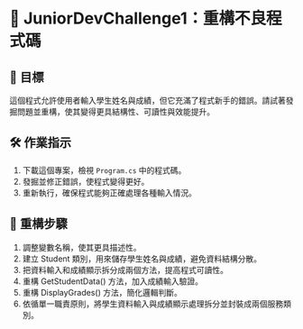 ﻿# 🎯 JuniorDevChallenge1：重構不良程式碼

## 📌 目標
這個程式允許使用者輸入學生姓名與成績，但它充滿了程式新手的錯誤。請試著發掘問題並重構，使其變得更具結構性、可讀性與效能提升。

## 🛠️ 作業指示
1. 下載這個專案，檢視 `Program.cs` 中的程式碼。
2. 發掘並修正錯誤，使程式變得更好。
3. 重新執行，確保程式能夠正確處理各種輸入情況。

## 🚀 重構步驟
1. 調整變數名稱，使其更具描述性。
2. 建立 Student 類別，用來儲存學生姓名與成績，避免資料結構分散。
3. 把資料輸入和成績顯示拆分成兩個方法，提高程式可讀性。
4. 重構 GetStudentData() 方法，加入成績輸入驗證。
5. 重構 DisplayGrades() 方法，簡化邏輯判斷。
6. 依循單一職責原則，將學生資料輸入與成績顯示處理拆分並封裝成兩個服務類別。